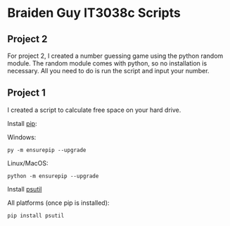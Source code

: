 # Braiden Guy IT3038c Scripts

## Project 2
For project 2, I created a number guessing game using the python random module.
The random module comes with python, so no installation is necessary.
All you need to do is run the script and input your number.

## Project 1

I created a script to calculate free space on your hard drive.

Install [pip](https://pip.pypa.io/en/latest/installation/):

Windows:
```
py -m ensurepip --upgrade
```
Linux/MacOS:
```
python -m ensurepip --upgrade
```

Install [psutil](https://github.com/giampaolo/psutil/blob/master/INSTALL.rst)

All platforms (once pip is installed):
```
pip install psutil
```